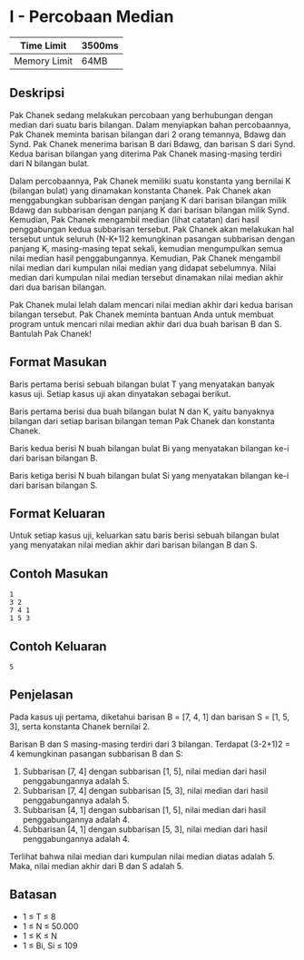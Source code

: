 # I - Percobaan Median

| Time Limit   | 3500ms |
|--------------|--------|
| Memory Limit | 64MB   |

## Deskripsi

Pak Chanek sedang melakukan percobaan yang berhubungan dengan median dari suatu baris bilangan. Dalam menyiapkan bahan percobaannya, Pak Chanek meminta barisan bilangan dari 2 orang temannya, Bdawg dan Synd. Pak Chanek menerima barisan B dari Bdawg, dan barisan S dari Synd. Kedua barisan bilangan yang diterima Pak Chanek masing-masing terdiri dari N bilangan bulat.

Dalam percobaannya, Pak Chanek memiliki suatu konstanta yang bernilai K (bilangan bulat) yang dinamakan konstanta Chanek. Pak Chanek akan menggabungkan subbarisan dengan panjang K dari barisan bilangan milik Bdawg dan subbarisan dengan panjang K dari barisan bilangan milik Synd. Kemudian, Pak Chanek mengambil median (lihat catatan) dari hasil penggabungan kedua subbarisan tersebut. Pak Chanek akan melakukan hal tersebut untuk seluruh (N-K+1)2 kemungkinan pasangan subbarisan dengan panjang K, masing-masing tepat sekali, kemudian mengumpulkan semua nilai median hasil penggabungannya. Kemudian, Pak Chanek mengambil nilai median dari kumpulan nilai median yang didapat sebelumnya. Nilai median dari kumpulan nilai median tersebut dinamakan nilai median akhir dari dua barisan bilangan.

Pak Chanek mulai lelah dalam mencari nilai median akhir dari kedua barisan bilangan tersebut. Pak Chanek meminta bantuan Anda untuk membuat program untuk mencari nilai median akhir dari dua buah barisan B dan S. Bantulah Pak Chanek!

## Format Masukan

Baris pertama berisi sebuah bilangan bulat T yang menyatakan banyak kasus uji. Setiap kasus uji akan dinyatakan sebagai berikut.

Baris pertama berisi dua buah bilangan bulat N dan K, yaitu banyaknya bilangan dari setiap barisan bilangan teman Pak Chanek dan konstanta Chanek.

Baris kedua berisi N buah bilangan bulat Bi yang menyatakan bilangan ke-i dari barisan bilangan B.

Baris ketiga berisi N buah bilangan bulat Si yang menyatakan bilangan ke-i dari barisan bilangan S.

## Format Keluaran

Untuk setiap kasus uji, keluarkan satu baris berisi sebuah bilangan bulat yang menyatakan nilai median akhir dari barisan bilangan B dan S.

## Contoh Masukan

	1
	3 2
	7 4 1
	1 5 3

## Contoh Keluaran

	5

## Penjelasan

Pada kasus uji pertama, diketahui barisan B = [7, 4, 1] dan barisan S = [1, 5, 3], serta konstanta Chanek  bernilai 2.

Barisan B dan S masing-masing terdiri dari 3 bilangan. Terdapat (3-2+1)2 = 4 kemungkinan pasangan subbarisan B dan S:

1. Subbarisan [7, 4] dengan subbarisan [1, 5], nilai median dari hasil penggabungannya adalah 5.
2. Subbarisan [7, 4] dengan subbarisan [5, 3], nilai median dari hasil penggabungannya adalah 5.
3. Subbarisan [4, 1] dengan subbarisan [1, 5], nilai median dari hasil penggabungannya adalah 4.
4. Subbarisan [4, 1] dengan subbarisan [5, 3], nilai median dari hasil penggabungannya adalah 4.

Terlihat bahwa nilai median dari kumpulan nilai median diatas adalah 5. Maka, nilai median akhir dari B dan S adalah 5.

## Batasan

- 1 ≤ T ≤ 8
- 1 ≤ N ≤ 50.000
- 1 ≤ K ≤ N
- 1 ≤ Bi, Si ≤ 109

